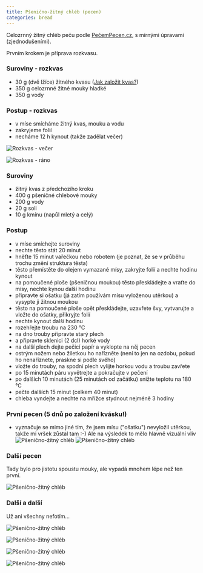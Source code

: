 ```yaml
---
title: Pšenično-žitný chléb (pecen)
categories: bread
---
```



Celozrnný žitný chléb peču podle [PečemPecen.cz](https://www.pecempecen.cz/pecem-jeden-pecen), s mírnými úpravami (zjednodušeními).

Prvním krokem je příprava rozkvasu.

### Suroviny - rozkvas
- 30 g (dvě lžíce) žitného kvasu ([Jak založit kvas?](/kvas-kvasek/))
- 350 g celozrnné žitné mouky hladké
- 350 g vody

### Postup - rozkvas
- v míse smícháme žitný kvas, mouku a vodu
- zakryjeme folií
- necháme 12 h kynout (takže zadělat večer)

![Rozkvas - večer](/fotky/rozkvas-1.jpg)

![Rozkvas - ráno](/fotky/rozkvas-2.jpg)

### Suroviny
- žitný kvas z předchozího kroku
- 400 g pšeničné chlebové mouky
- 200 g vody
- 20 g soli
- 10 g kmínu (napůl mletý a celý)


### Postup
- v míse smíchejte suroviny
- nechte těsto stát 20 minut
- hněťte 15 minut vařečkou nebo robotem (je poznat, že se v průběhu trochu změní struktura těsta)
- těsto přemístěte do olejem vymazané mísy, zakryjte folií a nechte hodinu kynout
- na pomoučené ploše (pšeničnou moukou) těsto přeskládejte a vraťte do mísy, nechte kynou další hodinu
- připravte si ošatku (já zatím používám mísu vyloženou utěrkou) a vysypte ji žitnou moukou
- těsto na pomoučené ploše opět přeskládejte, uzavřete švy, vytvarujte a vložte do ošatky, přikryjte folií
- nechte kynout další hodinu
- rozehřejte troubu na 230 °C
- na dno trouby připravte starý plech
- a připravte sklenici (2 dcl) horké vody
- na další plech dejte pečicí papír a vyklopte na něj pecen
- ostrým nožem nebo žiletkou ho nařízněte (není to jen na ozdobu, pokud ho nenaříznete, praskne si podle svého)
- vložte do trouby, na spodní plech vylijte horkou vodu a troubu zavřete
- po 15 minutách páru vyvětrejte a pokračujte v pečení
- po dalších 10 minutách (25 minutách od začátku) snižte teplotu na 180 °C
- pečte dalších 15 minut (celkem 40 minut)
- chleba vyndejte a nechte na mřížce stydnout nejméně 3 hodiny


### První pecen (5 dnů po založení kvásku!)
- vyznačuje se mimo jiné tím, že jsem mísu ("ošatku") nevyložil utěrkou, takže mi vršek zůstal tam :-) Ale na výsledek to mělo hlavně vizuální vliv
![Pšenično-žitný chléb](/fotky/psenicno-zitny-chleb-1-pokus.jpg)
![Pšenično-žitný chléb](/fotky/psenicno-zitny-chleb-1-pokus-2.jpg)
  

### Další pecen
Tady bylo pro jistotu spoustu mouky, ale vypadá mnohem lépe než ten první.

![Pšenično-žitný chléb](/fotky/psenicno-zitny-chleb-3.jpg)


### Další a další
Už ani všechny nefotím...

![Pšenično-žitný chléb](/fotky/psenicno-zitny-chleb-4.jpg)

![Pšenično-žitný chléb](/fotky/psenicno-zitny-chleb-5.jpg)

![Pšenično-žitný chléb](/fotky/psenicno-zitny-chleb-6.jpg)

![Pšenično-žitný chléb](/fotky/psenicno-zitny-chleb-7.jpg)
